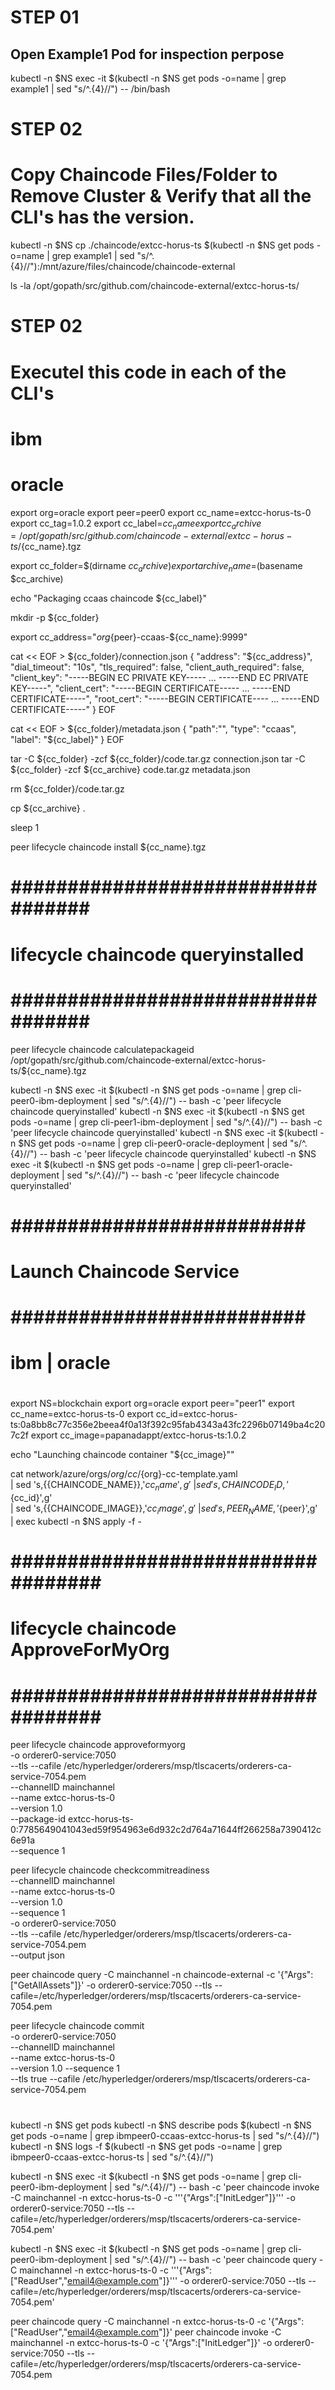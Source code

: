 # STEP 01
## Open Example1 Pod for inspection perpose
kubectl -n $NS exec -it $(kubectl -n $NS get pods -o=name | grep example1 | sed "s/^.\{4\}//") -- /bin/bash

# STEP 02
# Copy Chaincode Files/Folder to Remove Cluster & Verify that all the CLI's has the version.
kubectl -n $NS cp ./chaincode/extcc-horus-ts $(kubectl -n $NS get pods -o=name | grep example1 | sed "s/^.\{4\}//"):/mnt/azure/files/chaincode/chaincode-external

ls -la /opt/gopath/src/github.com/chaincode-external/extcc-horus-ts/



# STEP 02
# Executel this code in each of the CLI's 
# ibm
# oracle

export org=oracle
export peer=peer0
export cc_name=extcc-horus-ts-0
export cc_tag=1.0.2
export cc_label=${cc_name}
export cc_archive=/opt/gopath/src/github.com/chaincode-external/extcc-horus-ts/${cc_name}.tgz

export cc_folder=$(dirname $cc_archive)
export archive_name=$(basename $cc_archive)

echo "Packaging ccaas chaincode ${cc_label}"

mkdir -p ${cc_folder}

export cc_address="${org}${peer}-ccaas-${cc_name}:9999"

cat << EOF > ${cc_folder}/connection.json
{
  "address": "${cc_address}",
  "dial_timeout": "10s",
  "tls_required": false,
  "client_auth_required": false,
  "client_key": "-----BEGIN EC PRIVATE KEY----- ... -----END EC PRIVATE KEY-----",
  "client_cert": "-----BEGIN CERTIFICATE----- ... -----END CERTIFICATE-----",
  "root_cert": "-----BEGIN CERTIFICATE---- ... -----END CERTIFICATE-----"
}
EOF

cat << EOF > ${cc_folder}/metadata.json
{
  "path":"",
  "type": "ccaas",
  "label": "${cc_label}"
}
EOF

tar -C ${cc_folder} -zcf ${cc_folder}/code.tar.gz connection.json
tar -C ${cc_folder} -zcf ${cc_archive} code.tar.gz metadata.json

rm ${cc_folder}/code.tar.gz

cp ${cc_archive} .

sleep 1

peer lifecycle chaincode install ${cc_name}.tgz



# ################################## #
# lifecycle chaincode queryinstalled #
# ################################## #

peer lifecycle chaincode calculatepackageid /opt/gopath/src/github.com/chaincode-external/extcc-horus-ts/${cc_name}.tgz

kubectl -n $NS exec -it $(kubectl -n $NS get pods -o=name | grep cli-peer0-ibm-deployment | sed "s/^.\{4\}//") -- bash -c 'peer lifecycle chaincode queryinstalled'
kubectl -n $NS exec -it $(kubectl -n $NS get pods -o=name | grep cli-peer1-ibm-deployment | sed "s/^.\{4\}//") -- bash -c 'peer lifecycle chaincode queryinstalled'
kubectl -n $NS exec -it $(kubectl -n $NS get pods -o=name | grep cli-peer0-oracle-deployment | sed "s/^.\{4\}//") -- bash -c 'peer lifecycle chaincode queryinstalled'
kubectl -n $NS exec -it $(kubectl -n $NS get pods -o=name | grep cli-peer1-oracle-deployment | sed "s/^.\{4\}//") -- bash -c 'peer lifecycle chaincode queryinstalled'

# ########################## #
#  Launch Chaincode Service  #
# ########################## #
#
# ibm | oracle
#

export NS=blockchain
export org=oracle
export peer="peer1"
export cc_name=extcc-horus-ts-0
export cc_id=extcc-horus-ts:0a8bb8c77c356e2beea4f0a13f392c95fab4343a43fc2296b07149ba4c207c2f
export cc_image=papanadappt/extcc-horus-ts:1.0.2

echo "Launching chaincode container \"${cc_image}\""

cat network/azure/orgs/${org}/cc/${org}-cc-template.yaml \
| sed 's,{{CHAINCODE_NAME}},'${cc_name}',g' \
| sed 's,{{CHAINCODE_ID}},'${cc_id}',g' \
| sed 's,{{CHAINCODE_IMAGE}},'${cc_image}',g' \
| sed 's,{{PEER_NAME}},'${peer}',g' \
| exec kubectl -n $NS apply -f -






# ################################### #
# lifecycle chaincode ApproveForMyOrg #
# ################################### #


peer lifecycle chaincode approveformyorg \
        -o orderer0-service:7050 \
        --tls --cafile /etc/hyperledger/orderers/msp/tlscacerts/orderers-ca-service-7054.pem \
        --channelID mainchannel \
        --name extcc-horus-ts-0 \
        --version 1.0 \
        --package-id extcc-horus-ts-0:7785649041043ed59f954963e6d932c2d764a71644ff266258a7390412c6e91a \
        --sequence 1

peer lifecycle chaincode checkcommitreadiness \
    --channelID mainchannel \
    --name extcc-horus-ts-0 \
    --version 1.0 \
    --sequence 1 \
    -o orderer0-service:7050 \
    --tls --cafile /etc/hyperledger/orderers/msp/tlscacerts/orderers-ca-service-7054.pem \
    --output json


peer chaincode query -C mainchannel -n chaincode-external -c '{"Args":["GetAllAssets"]}' -o orderer0-service:7050 --tls --cafile=/etc/hyperledger/orderers/msp/tlscacerts/orderers-ca-service-7054.pem




peer lifecycle chaincode commit \
  -o orderer0-service:7050 \
  --channelID mainchannel \
  --name extcc-horus-ts-0 \
  --version 1.0 --sequence 1 \
  --tls true --cafile /etc/hyperledger/orderers/msp/tlscacerts/orderers-ca-service-7054.pem 



#
kubectl -n $NS get pods
kubectl -n $NS describe pods $(kubectl -n $NS get pods -o=name | grep ibmpeer0-ccaas-extcc-horus-ts | sed "s/^.\{4\}//") 
kubectl -n $NS logs -f $(kubectl -n $NS get pods -o=name | grep ibmpeer0-ccaas-extcc-horus-ts | sed "s/^.\{4\}//") 



kubectl -n $NS exec -it $(kubectl -n $NS get pods -o=name | grep cli-peer0-ibm-deployment | sed "s/^.\{4\}//") -- bash -c 'peer chaincode invoke -C mainchannel -n extcc-horus-ts-0 -c '\''{"Args":["InitLedger"]}'\'' -o orderer0-service:7050 --tls --cafile=/etc/hyperledger/orderers/msp/tlscacerts/orderers-ca-service-7054.pem'


kubectl -n $NS exec -it $(kubectl -n $NS get pods -o=name | grep cli-peer0-ibm-deployment | sed "s/^.\{4\}//") -- bash -c 'peer chaincode query -C mainchannel -n extcc-horus-ts-0 -c '\''{"Args":["ReadUser","email4@example.com"]}'\'' -o orderer0-service:7050 --tls --cafile=/etc/hyperledger/orderers/msp/tlscacerts/orderers-ca-service-7054.pem'


peer chaincode query -C mainchannel -n extcc-horus-ts-0 -c '{"Args":["ReadUser","email4@example.com"]}'
peer chaincode invoke -C mainchannel -n extcc-horus-ts-0 -c '{"Args":["InitLedger"]}' -o orderer0-service:7050 --tls --cafile=/etc/hyperledger/orderers/msp/tlscacerts/orderers-ca-service-7054.pem